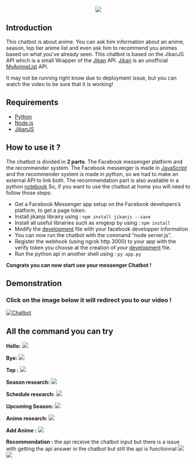 <h1 align="center">
  <br>
   <img src="https://static.hitek.fr/img/actualite/2017/04/25/fb_wall-e1.jpg"/>
  <br>
</h1>

## Introduction
This chatbot is about anime. You can ask him information about an anime, season, top tier anime list and even ask him to recommend you animes based on what you've already seen.
This chatbot is based on the JikanJS API which is a small Wrapper of the [Jikan](https://github.com/jikan-me/jikan) API. [Jikan](https://jikan.moe) is an unofficial [MyAnimeList](https://myanimelist.net) API.

It may not be running right know due to deployment issue, but you can watch the video to be sure that it is working!

## Requirements
* [Python](https://www.python.org/)
* [Node.js](https://nodejs.org/en/)
* [JikanJS](https://github.com/zuritor/jikanjs)

## How to use it ?
The chatbot is divided in **2 parts**. The Facebook messenger platform and the recommender system. The Facebook messenger is made in [JavaScript](https://www.javascript.com) and the recommender system is made in python, so we had to make an external API to link both. The recommendation part is also available in a python [notebook](./recommandation/Anime_Recommandation.ipynb)
So, if you want to use the chatbot at home you will need to follow those steps:
- Get a Facebook Messenger app setup on the Facebook developers’s platform, to get a page token.
- Install jikanjs librairy using :
  `npm install jikanjs --save`
- Install all useful librairies such as xregexp by using :
  `npm install`
- Modify the [development](./Config/development.json) file with your facebook developper information
- You can now run the chatbot with the command “node server.js”.
- Register the webhook (using ngrok http 3000) to your app with the verify token you choose at the creation of your [development](./Config/development.json) file.
- Run the python api in another shell using :
`py app.py`

**Congrats you can now start use your messenger Chatbot !**

## Demonstration
### Click on the image below it will redirect you to our video !
[![Chatbot](https://miro.medium.com/max/5600/1*RD1s9xBIvd_ycJUnX12Tyw@2x.png)](https://www.loom.com/share/cd37391fc2454add9d757acbc8cbf955)

## All the command you can try
**Hello:**
![](/images/hello.jpg)

**Bye:**
![](/images/bye.jpg)

**Top :**
![](/images/top.JPG)

**Season research:**
![](/images/season.JPG)

**Schedule research:**
![](/images/schedule.JPG)

**Upcoming Season:**
![](/images/later.JPG)

**Anime research:**
![](/images/search.JPG)

**Add Anime :**
![](/images/add.JPG)

**Recommendation :**
the api receive the chatbot input but there is a issue with getting the api answer in the chatbot but still the api is functionnal
![](/images/reco.JPG)
![](/images/apioutput.JPG)
